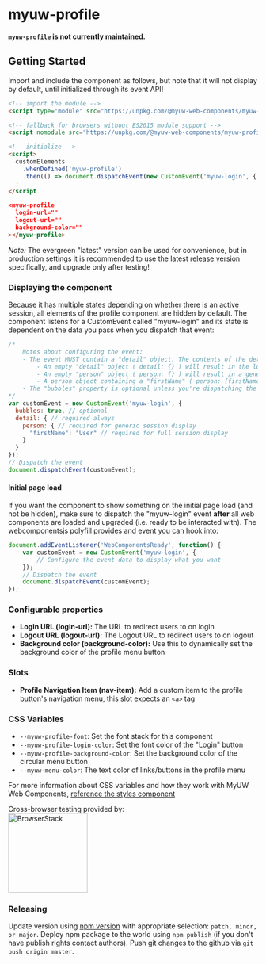 # myuw-profile

**`myuw-profile` is not currently maintained.**

## Getting Started

Import and include the component as follows, but note that it will not display by default, until initialized through its event API!

```html
<!-- import the module -->
<script type="module" src="https://unpkg.com/@myuw-web-components/myuw-profile@latest?module"></script>

<!-- fallback for browsers without ES2015 module support -->
<script nomodule src="https://unpkg.com/@myuw-web-components/myuw-profile@latest"></script>

<!-- initialize -->
<script>
  customElements
    .whenDefined('myuw-profile')
    .then(() => document.dispatchEvent(new CustomEvent('myuw-login', { detail: {} })))
  ;
</script

<myuw-profile
  login-url=""
  logout-url=""
  background-color=""
></myuw-profile>
```

_Note:_ The evergreen "latest" version can be used for convenience, but in production settings it is recommended to use the latest [release version](https://github.com/myuw-web-components/myuw-profile/releases) specifically, and upgrade only after testing!

### Displaying the component

Because it has multiple states depending on whether there is an active session, all elements of the profile component are hidden by default. The component listens for a CustomEvent called "myuw-login" and its state is dependent on the data you pass when you dispatch that event:

```js
/*
    Notes about configuring the event:
    - The event MUST contain a "detail" object. The contents of the detail object determine what the component will display:
        - An empty "detail" object ( detail: {} ) will result in the login button being displayed
        - An empty "person" object ( person: {} ) will result in a generic session being displayed (using the person icon). This should only be used when the session doesn't provide a user's name, username, email, etc.
        - A person object containing a "firstName" ( person: {firstName: "Name"} ) will result in the full session display
    - The "bubbles" property is optional unless you're dispatching the event from an element/scope other than "document"
*/
var customEvent = new CustomEvent('myuw-login', {
  bubbles: true, // optional
  detail: { // required always
    person: { // required for generic session display
      "firstName": "User" // required for full session display
    }
  }
});
// Dispatch the event
document.dispatchEvent(customEvent);
```

#### Initial page load

If you want the component to show something on the initial page load (and not be hidden), make sure to dispatch the "myuw-login" event **after** all web components are loaded and upgraded (i.e. ready to be interacted with). The webcomponentsjs polyfill provides and event you can hook into:

```js
document.addEventListener('WebComponentsReady', function() {
    var customEvent = new CustomEvent('myuw-login', {
        // Configure the event data to display what you want
    });
    // Dispatch the event
    document.dispatchEvent(customEvent);
});
```

### Configurable properties

- **Login URL (login-url):** The URL to redirect users to on login
- **Logout URL (logout-url):** The Logout URL to redirect users to on logout
- **Background color (background-color):** Use this to dynamically set the background color of the profile menu button

### Slots

- **Profile Navigation Item (nav-item):** Add a custom item to the profile button's navigation menu, this slot expects an `<a>` tag

### CSS Variables

- `--myuw-profile-font`: Set the font stack for this component
- `--myuw-profile-login-color`: Set the font color of the "Login" button
- `--myuw-profile-background-color`: Set the background color of the circular menu button
- `--myuw-menu-color`: The text color of links/buttons in the profile menu

For more information about CSS variables and how they work with MyUW Web Components, [reference the styles component](https://github.com/myuw-web-components/myuw-app-styles "reference the styles component")

Cross-browser testing provided by:<br/>
<a href="https://www.browserstack.com/"><img width="160" src="https://myuw-web-components.github.io/img/Browserstack-logo.svg" alt="BrowserStack"/></a>

### Releasing

Update version using [npm version](https://docs.npmjs.com/cli/version) with appropriate selection: `patch, minor, or major`.
Deploy npm package to the world using `npm publish` (if you don't have publish rights contact authors).
Push git changes to the github via `git push origin master`.
